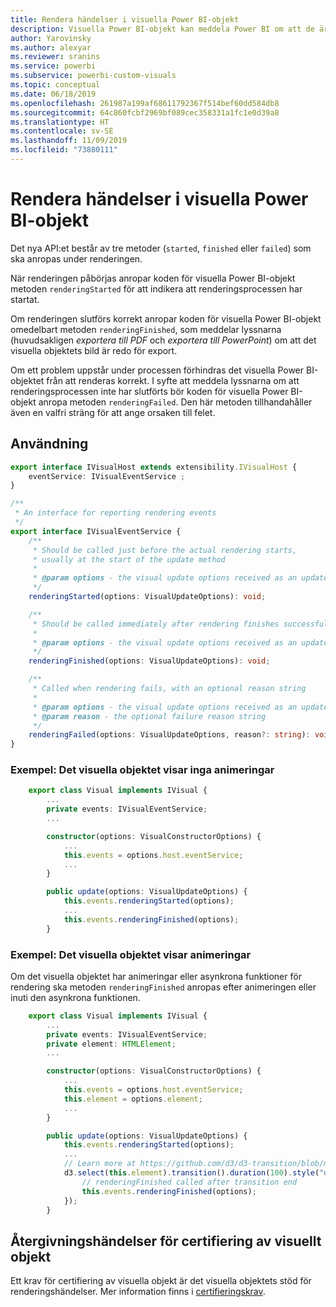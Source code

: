 ```yaml
---
title: Rendera händelser i visuella Power BI-objekt
description: Visuella Power BI-objekt kan meddela Power BI om att de är redo för export till Power Point eller PDF.
author: Yarovinsky
ms.author: alexyar
ms.reviewer: sranins
ms.service: powerbi
ms.subservice: powerbi-custom-visuals
ms.topic: conceptual
ms.date: 06/18/2019
ms.openlocfilehash: 261987a199af68611792367f514bef60dd584db8
ms.sourcegitcommit: 64c860fcbf2969bf089cec358331a1fc1e0d39a8
ms.translationtype: HT
ms.contentlocale: sv-SE
ms.lasthandoff: 11/09/2019
ms.locfileid: "73880111"
---
```

# <a name="render-events-in-power-bi-visuals"></a>Rendera händelser i visuella Power BI-objekt

Det nya API:et består av tre metoder (`started`, `finished` eller `failed`) som ska anropas under renderingen.

När renderingen påbörjas anropar koden för visuella Power BI-objekt metoden `renderingStarted` för att indikera att renderingsprocessen har startat.

Om renderingen slutförs korrekt anropar koden för visuella Power BI-objekt omedelbart metoden `renderingFinished`, som meddelar lyssnarna (huvudsakligen *exportera till PDF* och *exportera till PowerPoint*) om att det visuella objektets bild är redo för export.

Om ett problem uppstår under processen förhindras det visuella Power BI-objektet från att renderas korrekt. I syfte att meddela lyssnarna om att renderingsprocessen inte har slutförts bör koden för visuella Power BI-objekt anropa metoden `renderingFailed`. Den här metoden tillhandahåller även en valfri sträng för att ange orsaken till felet.

## <a name="usage"></a>Användning

```typescript
export interface IVisualHost extends extensibility.IVisualHost {
    eventService: IVisualEventService ;
}

/**
 * An interface for reporting rendering events
 */
export interface IVisualEventService {
    /**
     * Should be called just before the actual rendering starts, 
     * usually at the start of the update method
     *
     * @param options - the visual update options received as an update parameter
     */
    renderingStarted(options: VisualUpdateOptions): void;

    /**
     * Should be called immediately after rendering finishes successfully
     * 
     * @param options - the visual update options received as an update parameter
     */
    renderingFinished(options: VisualUpdateOptions): void;

    /**
     * Called when rendering fails, with an optional reason string
     * 
     * @param options - the visual update options received as an update parameter
     * @param reason - the optional failure reason string
     */
    renderingFailed(options: VisualUpdateOptions, reason?: string): void;
}
```

### <a name="sample-the-visual-displays-no-animations"></a>Exempel: Det visuella objektet visar inga animeringar

```typescript
    export class Visual implements IVisual {
        ...
        private events: IVisualEventService;
        ...

        constructor(options: VisualConstructorOptions) {
            ...
            this.events = options.host.eventService;
            ...
        }

        public update(options: VisualUpdateOptions) {
            this.events.renderingStarted(options);
            ...
            this.events.renderingFinished(options);
        }
```

### <a name="sample-the-visual-displays-animations"></a>Exempel: Det visuella objektet visar animeringar

Om det visuella objektet har animeringar eller asynkrona funktioner för rendering ska metoden `renderingFinished` anropas efter animeringen eller inuti den asynkrona funktionen.

```typescript
    export class Visual implements IVisual {
        ...
        private events: IVisualEventService;
        private element: HTMLElement;
        ...

        constructor(options: VisualConstructorOptions) {
            ...
            this.events = options.host.eventService;
            this.element = options.element;
            ...
        }

        public update(options: VisualUpdateOptions) {
            this.events.renderingStarted(options);
            ...
            // Learn more at https://github.com/d3/d3-transition/blob/master/README.md#transition_end
            d3.select(this.element).transition().duration(100).style("opacity","0").end().then(() => {
                // renderingFinished called after transition end
                this.events.renderingFinished(options);
            });
        }
```

## <a name="rendering-events-for-visual-certification"></a>Återgivningshändelser för certifiering av visuellt objekt

Ett krav för certifiering av visuella objekt är det visuella objektets stöd för renderingshändelser. Mer information finns i [certifieringskrav](https://docs.microsoft.com/power-bi/power-bi-custom-visuals-certified?#certification-requirements).
